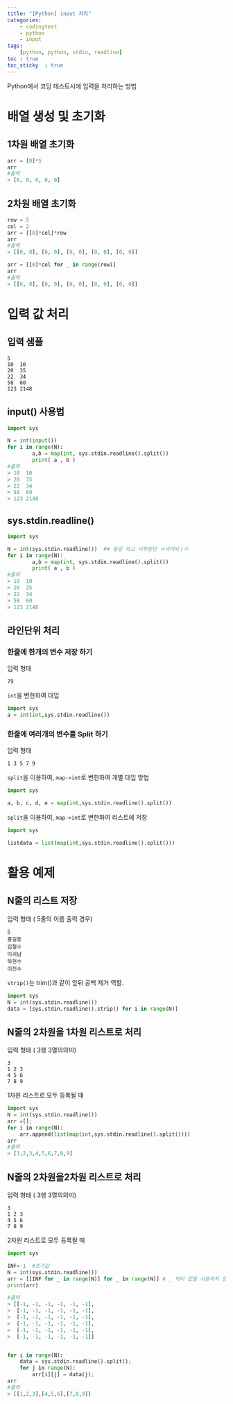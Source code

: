 ```yaml
---
title: "[Python] input 처리"
categories: 
    - codingtest
    - python
    - input
tags: 
    [python, python, stdin, readline]
toc : true
toc_sticky  : true    
---
```


Python에서 코딩 테스트시에 입력을 처리하는 방법

# 배열 생성 및 초기화
## 1차원 배열 초기화
```python
arr = [0]*5
arr
#출력 
> [0, 0, 0, 0, 0]
```

## 2차원 배열 초기화
```python
row = 5
col = 2
arr = [[0]*col]*row
arr
#출력 
> [[0, 0], [0, 0], [0, 0], [0, 0], [0, 0]]

arr = [[0]*col for _ in range(row)]
arr
#출력 
> [[0, 0], [0, 0], [0, 0], [0, 0], [0, 0]]

```

# 입력 값 처리
## 입력 샘플
```text
5
10  10
20  35
22  34
58  60
123 2148
```

## input() 사용법

```python
import sys

N = int(input())
for i in range(N):
        a,b = map(int, sys.stdin.readline().split())
        print( a , b )
#출력
> 10  10
> 20  35
> 22  34
> 58  60
> 123 2148

```

## sys.stdin.readline()

```python
import sys

N = int(sys.stdin.readline())  ## 동일 하고 이부분만 ㅂ녁여되ㅏㅁ
for i in range(N):
        a,b = map(int, sys.stdin.readline().split())
        print( a , b )
#출력
> 10  10
> 20  35
> 22  34
> 58  60
> 123 2148

```

## 라인단위 처리
### 한줄에 한개의 변수 저장 하기
입력 형태    
```text
79
```   

`int`을 변한화여 대입   
```python
import sys
a = int(int,sys.stdin.readline())

```

### 한줄에 여러개의 변수를 Split 하기
입력 형태    
```text
1 3 5 7 9 
```   
`split`을 이용하여, `map->int`로 변한화여 개별 대입 방법
```python
import sys

a, b, c, d, e = map(int,sys.stdin.readline().split())

```


`split`을 이용하여, `map->int`로 변한화여 리스트에 저장
```python
import sys

listdata = list(map(int,sys.stdin.readline().split()))

```

# 활용 예제
## N줄의 리스트 저장
입력 형태 ( 5줄의 이름 출력 경우)    
```text
5       
홍길동
김철수
이귀남
하현수
이진수
``` 

`strip()`는 trim()과 같이 앞뒤 공백 제거 역할.

```python
import sys
N = int(sys.stdin.readline())
data = [sys.stdin.readline().strip() for i in range(N)]
```

## N줄의 2차원을 1차원 리스트로 처리
입력 형태 ( 3행 3열의의미)    
```text
3       
1 2 3
4 5 6
7 8 9
``` 
1차원 리스트로 모두 등록될 때
```python
import sys
N = int(sys.stdin.readline())
arr =[];
for i in range(N):
    arr.append(list(map(int,sys.stdin.readline().split())))
arr
#출력
> [1,2,3,4,5,6,7,8,9]
```

## N줄의 2차원을2차원 리스트로 처리
입력 형태 ( 3행 3열의의미)    
```text
3       
1 2 3
4 5 6
7 8 9
``` 

2차원 리스트로 모두 등록될 때
```python
import sys

INF=-1  #초기값
N = int(sys.stdin.readline())
arr = [[INF for _ in range(N)] for _ in range(N)] # _ 의미 값을 사용하지 않는 무시의 의미
print(arr)

#출력
> [[-1, -1, -1, -1, -1, -1],
>  [-1, -1, -1, -1, -1, -1],
>  [-1, -1, -1, -1, -1, -1],
>  [-1, -1, -1, -1, -1, -1],
>  [-1, -1, -1, -1, -1, -1],
>  [-1, -1, -1, -1, -1, -1]]


for i in range(N):
    data = sys.stdin.readline().split();
    for j in range(N):
        arr[i][j] = data(j);
arr
#출력
> [[1,2,3],[4,5,6],[7,8,9]]

```
